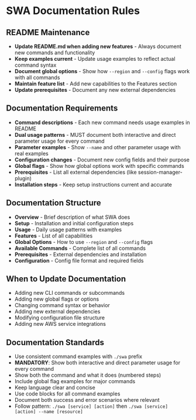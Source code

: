 # SWA Documentation Rules

## README Maintenance
- **Update README.md when adding new features** - Always document new commands and functionality
- **Keep examples current** - Update usage examples to reflect actual command syntax
- **Document global options** - Show how `--region` and `--config` flags work with all commands
- **Maintain feature list** - Add new capabilities to the Features section
- **Update prerequisites** - Document any new external dependencies

## Documentation Requirements
- **Command descriptions** - Each new command needs usage examples in README
- **Dual usage patterns** - MUST document both interactive and direct parameter usage for every command
- **Parameter examples** - Show `--name` and other parameter usage with real examples
- **Configuration changes** - Document new config fields and their purpose
- **Global flags** - Show how global options work with specific commands
- **Prerequisites** - List all external dependencies (like session-manager-plugin)
- **Installation steps** - Keep setup instructions current and accurate

## Documentation Structure
- **Overview** - Brief description of what SWA does
- **Setup** - Installation and initial configuration steps
- **Usage** - Daily usage patterns with examples
- **Features** - List of all capabilities
- **Global Options** - How to use `--region` and `--config` flags
- **Available Commands** - Complete list of all commands
- **Prerequisites** - External dependencies and installation
- **Configuration** - Config file format and required fields

## When to Update Documentation
- Adding new CLI commands or subcommands
- Adding new global flags or options
- Changing command syntax or behavior
- Adding new external dependencies
- Modifying configuration file structure
- Adding new AWS service integrations

## Documentation Standards
- Use consistent command examples with `./swa` prefix
- **MANDATORY**: Show both interactive and direct parameter usage for every command
- Show both the command and what it does (numbered steps)
- Include global flag examples for major commands
- Keep language clear and concise
- Use code blocks for all command examples
- Document both success and error scenarios where relevant
- Follow pattern: `./swa [service] [action]` then `./swa [service] [action] --name [resource]`